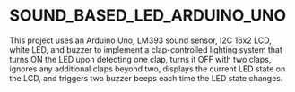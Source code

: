 # SOUND_BASED_LED_ARDUINO_UNO
This project uses an Arduino Uno, LM393 sound sensor, I2C 16x2 LCD, white LED, and buzzer to implement a clap-controlled lighting system that turns ON the LED upon detecting one clap, turns it OFF with two claps, ignores any additional claps beyond two, displays the current LED state on the LCD, and triggers two buzzer beeps each time the LED state changes.
